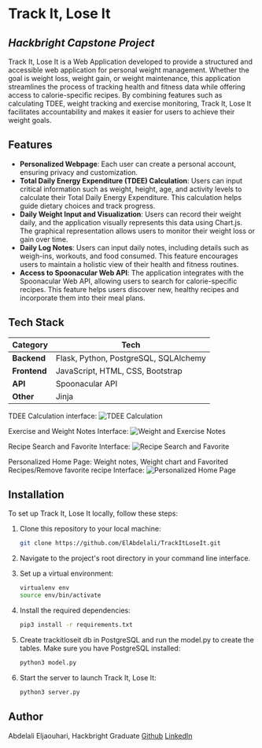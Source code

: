 # Track It, Lose It
## _Hackbright Capstone Project_

Track It, Lose It is a Web Application developed to provide a structured and accessible web application for personal weight management. Whether the goal is weight loss, weight gain, or weight maintenance, this application streamlines the process of tracking health and fitness data while offering access to calorie-specific recipes. By combining features such as calculating TDEE, weight tracking and exercise monitoring, Track It, Lose It facilitates accountability and makes it easier for users to achieve their weight goals.

## Features
- **Personalized Webpage**: Each user can create a personal account, ensuring privacy and customization.
- **Total Daily Energy Expenditure (TDEE) Calculation**: Users can input critical information such as weight, height, age, and activity levels to calculate their Total Daily Energy Expenditure. This calculation helps guide dietary choices and track progress.
- **Daily Weight Input and Visualization**: Users can record their weight daily, and the application visually represents this data using Chart.js. The graphical representation allows users to monitor their weight loss or gain over time.
- **Daily Log Notes**: Users can input daily notes, including details such as weigh-ins, workouts, and food consumed. This feature encourages users to maintain a holistic view of their health and fitness routines.
- **Access to Spoonacular Web API**: The application integrates with the Spoonacular Web API, allowing users to search for calorie-specific recipes. This feature helps users discover new, healthy recipes and incorporate them into their meal plans.

## Tech Stack
Category | Tech
--- | --- 
**Backend** | Flask, Python, PostgreSQL, SQLAlchemy
**Frontend** | JavaScript, HTML, CSS, Bootstrap
**API** | Spoonacular API
**Other** |  Jinja

TDEE Calculation interface:
![TDEE Calculation](https://media.giphy.com/media/v1.Y2lkPTc5MGI3NjExZTI0MzMxYjc3NTNmMDU0YjcxNWI1NWE1NDdjYTRhNjE4ZGZjNDQzZSZlcD12MV9pbnRlcm5hbF9naWZzX2dpZklkJmN0PWc/6H3Mo9uakSttH3zki9/giphy.gif)

Exercise and Weight Notes Interface:
![Weight and Exercise Notes](https://media.giphy.com/media/v1.Y2lkPTc5MGI3NjExN2Q3Y2ViZjhhODZjYTUyYWQyZTJmMzIyYzI1ZWZiYTRjMzc4YWM2OCZlcD12MV9pbnRlcm5hbF9naWZzX2dpZklkJmN0PWc/5a43NQmWSw7TUZcn81/giphy.gif)

Recipe Search and Favorite Interface:
![Recipe Search and Favorite](https://media.giphy.com/media/v1.Y2lkPTc5MGI3NjExNzgwZGVmNDJlYjI3NzUyZTRmOTM4MjAxNzZlZTVmZDZiZjAxYjYxMSZlcD12MV9pbnRlcm5hbF9naWZzX2dpZklkJmN0PWc/e7SKljI4cRwPHiaqqS/giphy.gif)

Personalized Home Page: Weight notes, Weight chart and Favorited Recipes/Remove favorite recipe Interface:
![Personalized Home Page](https://media.giphy.com/media/v1.Y2lkPTc5MGI3NjExY2M0ZjAzNzQ1NzUyYTk5MDNjMjQ3MmQ5ZmJkNDM0OTY1ZThlNDEzOSZlcD12MV9pbnRlcm5hbF9naWZzX2dpZklkJmN0PWc/xl1fwHtJZGmznLgFKp/giphy.gif)

## Installation
To set up Track It, Lose It locally, follow these steps:

1. Clone this repository to your local machine:
   ```sh
   git clone https://github.com/ElAbdelali/TrackItLoseIt.git
   ```

2. Navigate to the project's root directory in your command line interface.
3. Set up a virtual environment:
   ```sh
   virtualenv env
   source env/bin/activate
   ```

4. Install the required dependencies:
   ```sh
   pip3 install -r requirements.txt
   ```

5. Create trackitloseit db in PostgreSQL and run the model.py to create the tables. Make sure you have PostgreSQL installed:
   ```sh
   python3 model.py
   ```

6. Start the server to launch Track It, Lose It:
   ```sh
   python3 server.py
   ```

## Author
Abdelali Eljaouhari, Hackbright Graduate
[Github](https://github.com/ElAbdelali/TrackItLoseIt)
[LinkedIn](https://www.linkedin.com/in/ali-eljaouhari/)

